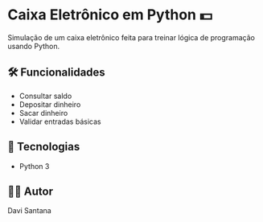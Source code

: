 # Caixa Eletrônico em Python 💵

Simulação de um caixa eletrônico feita para treinar lógica de programação usando Python.

## 🛠️ Funcionalidades
- Consultar saldo
- Depositar dinheiro
- Sacar dinheiro
- Validar entradas básicas

## 🚀 Tecnologias
- Python 3

## 👨‍💻 Autor
Davi Santana
